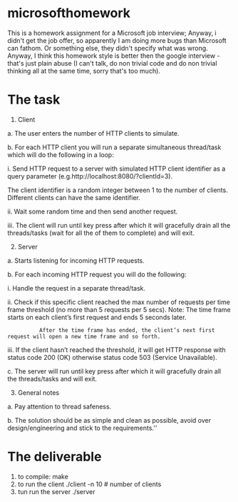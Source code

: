 # microsofthomework

This is a homework assignment for a Microsoft job interview; 
Anyway, i didn't get the job offer, so apparently I am doing more bugs than Microsoft can fathom.
Or something else, they didn't specify what was wrong.
Anyway, I think this homework style is better then  the google interview - that's just plain abuse (I can't talk, do non trivial code and do non trivial thinking all at the same time, sorry that's too much).

The task
========

1. Client

a. The user enters the number of HTTP clients to simulate.

b. For each HTTP client you will run a separate simultaneous thread/task which will do the following in a loop:

i. Send HTTP request to a server with simulated HTTP client identifier as a query parameter (e.g.http://localhost:8080/?clientId=3).

   The client identifier is a random integer between 1 to the number of clients. Different clients can have the same identifier.

ii. Wait some random time and then send another request.

iii. The client will run until key press after which it will gracefully drain all the threads/tasks (wait for all the of them to complete) and will exit.

2. Server

a. Starts listening for incoming HTTP requests.

b. For each incoming HTTP request you will do the following:

i. Handle the request in a separate thread/task.

ii. Check if this specific client reached the max number of requests per time frame threshold (no more than 5 requests per 5 secs).
                          Note: The time frame starts on each client’s first request and ends 5 seconds later. 

              After the time frame has ended, the client’s next first request will open a new time frame and so forth.

iii. If the client hasn’t reached the threshold, it will get HTTP response with status code 200 (OK) otherwise status code 503 (Service Unavailable).

c. The server will run until key press after which it will gracefully drain all the threads/tasks and will exit. 

3. General notes

a. Pay attention to thread safeness.

b. The solution should be as simple and clean as possible, avoid over design/engineering and stick to the requirements.''


The deliverable
===============

1. to compile:
      make
2. to run the client
      ./client -n 10 # number of clients
3. tun run the server
     ./server 

